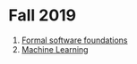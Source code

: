 # Fall 2019
<ol>
  <li><a href="https://github.com/javedulferdous/CourseWork/tree/master/Fall%202019/CS-502-formal-software-foundations">Formal software foundations</a></li>
  <li><a href="https://github.com/javedulferdous/CourseWork/tree/master/Fall%202019/Machine%20Learning">Machine Learning</a></li>
</ol>
